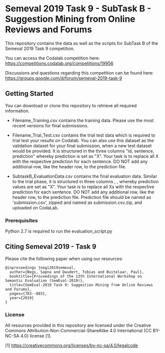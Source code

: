 # Semeval 2019 Task 9 - SubTask B - Suggestion Mining from Online Reviews and Forums

This repository contains the data as well as the scripts for SubTask B of the Semeval 2019 Task 9 competition. 

You can access the Codalab competition here: https://competitions.codalab.org/competitions/19956 

Discussions and questions regarding this competition can be found here: https://groups.google.com/d/forum/semeval-2019-task-9 

## Getting Started

You can download or clone this repository to retrieve all required information. 

* Filename_Training.csv contains the training data. Please use the most recent versions for final submissions.

* Filename_Trial_Test.csv contains the trial test data which is required to trial test your results on Codalab. You can also use this dataset as the validation dataset for your final submission, when a new test dataset would be provided. It is structured in the three columns "id, sentence, prediction" whereby prediction is set as "X". Your task is to replace all X with the respective prediction for each sentence. DO NOT add any additional row, like the header row, to the prediction file.

* SubtaskB_EvaluationData.csv contains the final evaluation data. Similar to the trial phase, it is structured in three columns <id>, <sentence>, <prediction> whereby prediction values are set as "X". Your task is to replace all Xs with the respective prediction for each sentence. DO NOT add any additional row, like the header row, to the prediction file. 
Prediction file should be named as 'submission.csv', zipped and named as submission.csv.zip, and uploaded on CodaLab.

### Prerequisites

Python 2.7 is required to run the evaluation_script.py

## Citing Semeval 2019 - Task 9

Please cite the following paper when using our resources: 

```
@inproceedings {negi2019semeval,
  author={Negi, Sapna and Daudert, Tobias and Buitelaar, Paul},
  booktitle={Proceedings of the 13th International Workshop on Semantic Evaluation (SemEval-2019)},
  title={SemEval-2019 Task 9: Suggestion Mining from Online Reviews and Forums},
  pages={783--883},
  year={2019}
}
```

### License

All resources provided in this repository are licensed under the Creative Commons Attribution-Non-Commercial-ShareAlike 4.0 International (CC BY-NC-SA 4.0) license [1].

[1] https://creativecommons.org/licenses/by-nc-sa/4.0/legalcode

